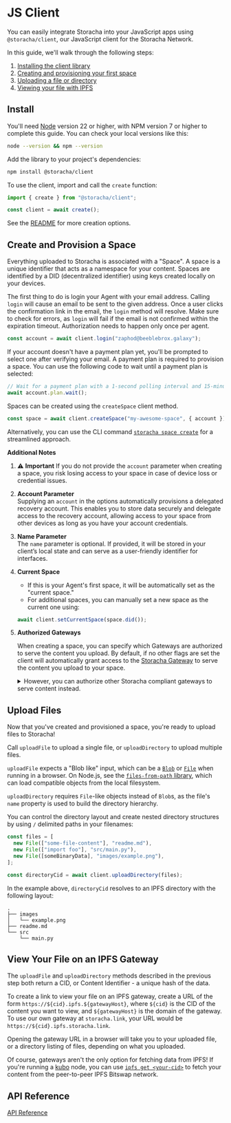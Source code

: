 # JS Client

You can easily integrate Storacha into your JavaScript apps using `@storacha/client`, our JavaScript client for the Storacha Network.

In this guide, we'll walk through the following steps:

1. [Installing the client library](#install)
2. [Creating and provisioning your first space](#create-and-provision-a-space)
3. [Uploading a file or directory](#upload-files)
4. [Viewing your file with IPFS](#view-your-file-on-an-ipfs-gateway)

## Install

You'll need [Node](https://nodejs.com) version 22 or higher, with NPM version 7 or higher to complete this guide.
You can check your local versions like this:

```bash
node --version && npm --version
```

Add the library to your project's dependencies:

```bash
npm install @storacha/client
```

To use the client, import and call the `create` function:

```js
import { create } from "@storacha/client";

const client = await create();
```

See the [README](https://github.com/storacha/upload-service/blob/main/packages/w3up-client/README.md) for more creation options.

## Create and Provision a Space

Everything uploaded to Storacha is associated with a "Space". A space is a unique identifier that acts as a namespace for your content. Spaces are identified by a DID (decentralized identifier) using keys created locally on your devices.

The first thing to do is login your Agent with your email address. Calling `login` will cause an email to be sent to the given address. Once a user clicks the confirmation link in the email, the `login` method will resolve. Make sure to check for errors, as `login` will fail if the email is not confirmed within the expiration timeout. Authorization needs to happen only once per agent.

```js
const account = await client.login("zaphod@beeblebrox.galaxy");
```

If your account doesn't have a payment plan yet, you'll be prompted to select one after verifying your email. A payment plan is required to provision a space. You can use the following code to wait until a payment plan is selected:

```js
// Wait for a payment plan with a 1-second polling interval and 15-minute timeout
await account.plan.wait();
```

Spaces can be created using the `createSpace` client method.

```js
const space = await client.createSpace("my-awesome-space", { account });
```

Alternatively, you can use the CLI command [`storacha space create`](https://github.com/storacha/upload-service/tree/main/packages/cli#storacha-space-create-name) for a streamlined approach.

**Additional Notes**

1.  ⚠️ **Important**
    If you do not provide the `account` parameter when creating a space, you risk losing access to your space in case of device loss or credential issues.

2.  **Account Parameter**\
    Supplying an `account` in the options automatically provisions a delegated recovery account. This enables you to store data securely and delegate access to the recovery account, allowing access to your space from other devices as long as you have your account credentials.

3.  **Name Parameter**\
    The `name` parameter is optional. If provided, it will be stored in your client’s local state and can serve as a user-friendly identifier for interfaces.

4.  **Current Space**

    - If this is your Agent's first space, it will be automatically set as the "current space."
    - For additional spaces, you can manually set a new space as the current one using:

    ```js
    await client.setCurrentSpace(space.did());
    ```

5.  **Authorized Gateways**

    When creating a space, you can specify which Gateways are authorized to serve the content you upload. By default, if no other flags are set the client will automatically grant access to the [Storacha Gateway](https://github.com/storacha/freeway) to serve the content you upload to your space.

    <details>
    <summary>However, you can authorize other Storacha compliant gateways to serve content instead.</summary>

    To achieve this, you must first establish a connection with the desired Gateway. This connection enables the client to publish the necessary delegations that grant the Gateway permission to serve your content.

    To configure other Gateways to serve the content you upload to your new space, follow these steps:

    ```js
    import * as UcantoClient from '@ucanto/client'
    import { HTTP } from '@ucanto/transport'
    import * as CAR from '@ucanto/transport/car'

    // Connects to Storacha Freeway Gateway
    const storachaGateway = UcantoClient.connect({
        id: id,
        codec: CAR.outbound,
        channel: HTTP.open({ url: new URL('https://storacha.link') }),
    });
    ```

    Once connected to the Gateway, you can create a space and authorize serving content from that gateway:

    ```js
    const space = await client.createSpace("my-awesome-space", { 
        account,
        authorizeGatewayServices: [storachaGateway],
    });
    ```

    If you want to ensure that no Gateway is authorized to serve the content of your space, you can use the `skipGatewayAuthorization` flag:

    ```js
    const space = await client.createSpace("my-awesome-space", { 
        account,
        skipGatewayAuthorization: true,
    });
    ```

    </details>

## Upload Files

Now that you've created and provisioned a space, you're ready to upload files to Storacha!

Call `uploadFile` to upload a single file, or `uploadDirectory` to upload multiple files.

`uploadFile` expects a "Blob like" input, which can be a [`Blob`](https://developer.mozilla.org/en-US/docs/Web/API/Blob) or [`File`](https://developer.mozilla.org/en-US/docs/Web/API/File) when running in a browser. On Node.js, see the [`files-from-path` library](https://github.com/storacha/files-from-path), which can load compatible objects from the local filesystem.

`uploadDirectory` requires `File`-like objects instead of `Blob`s, as the file's `name` property is used to build the directory hierarchy.

You can control the directory layout and create nested directory structures by using `/` delimited paths in your filenames:

```js
const files = [
  new File(["some-file-content"], "readme.md"),
  new File(["import foo"], "src/main.py"),
  new File([someBinaryData], "images/example.png"),
];

const directoryCid = await client.uploadDirectory(files);
```

In the example above, `directoryCid` resolves to an IPFS directory with the following layout:

```text
.
├── images
│   └── example.png
├── readme.md
└── src
    └── main.py
```

## View Your File on an IPFS Gateway

The `uploadFile` and `uploadDirectory` methods described in the previous step both return a CID, or Content Identifier - a unique hash of the data.

To create a link to view your file on an IPFS gateway, create a URL of the form `https://${cid}.ipfs.${gatewayHost}`, where `${cid}` is the CID of the content you want to view, and `${gatewayHost}` is the domain of the gateway. To use our own gateway at `storacha.link`, your URL would be `https://${cid}.ipfs.storacha.link`.

Opening the gateway URL in a browser will take you to your uploaded file, or a directory listing of files, depending on what you uploaded.

Of course, gateways aren't the only option for fetching data from IPFS! If you're running a [kubo](https://github.com/ipfs/kubo) node, you can use [`ipfs get <your-cid>`](https://docs.ipfs.tech/reference/kubo/cli/#ipfs-get) to fetch your content from the peer-to-peer IPFS Bitswap network.

## API Reference

[API Reference](https://github.com/storacha/upload-service/tree/main/packages/w3up-client#api)
